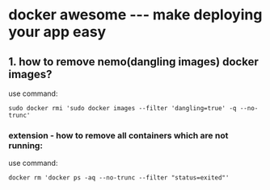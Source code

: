 docker awesome --- make deploying your app easy
==================================================
## 1. how to remove nemo(dangling images) docker images?
use command:
~~~shell
sudo docker rmi 'sudo docker images --filter 'dangling=true' -q --no-trunc'
~~~
### extension - how to remove all containers which are not running:
use command:
~~~shell
docker rm 'docker ps -aq --no-trunc --filter "status=exited"'
~~~
